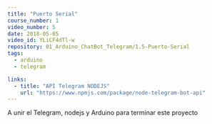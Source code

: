 ```yaml
---
title: "Puerto Serial"
course_number: 1
video_number: 5
date: 2018-05-05
video_id: YLiCF4dTl-w
repository: 01_Arduino_ChatBot_Telegram/1.5-Puerto-Serial
tags:
  - arduino
  - telegram

links:
  - title: "API Telegram NODEJS"
    url: "https://www.npmjs.com/package/node-telegram-bot-api"
---
```


A unir el Telegram, nodejs y Arduino para terminar este proyecto
